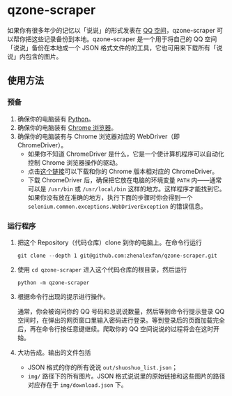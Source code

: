 # qzone-scraper

如果你有很多年少的记忆以「说说」的形式发表在 [QQ 空间](https://qzone.qq.com/)，qzone-scraper 可以帮你把这些记录备份到本地。qzone-scraper 是一个用于将自己的 QQ 空间「说说」备份在本地成一个 JSON 格式文件的的工具，它也可用来下载所有「说说」内包含的图片。

## 使用方法

### 预备

1. 确保你的电脑装有 [Python](https://www.python.org/)。
2. 确保你的电脑装有 [Chrome 浏览器](https://www.google.com/chrome/)。
3. 确保你的电脑装有与 Chrome 浏览器对应的 WebDriver（即 ChromeDriver）。
    * 如果你不知道 ChromeDriver 是什么，它是一个使计算机程序可以自动化控制 Chrome 浏览器操作的驱动。
    * 点击[这个链接](https://chromedriver.chromium.org/downloads)可以下载和你的 Chrome 版本相对应的 ChromeDriver。
    * 下载 ChromeDriver 后，确保把它放在电脑的环境变量 `PATH` 内——通常可以是 `/usr/bin` 或 `/usr/local/bin` 这样的地方。这样程序才能找到它。如果你没有放在准确的地方，执行下面的步骤时你会得到一个 `selenium.common.exceptions.WebDriverException` 的错误信息。

### 运行程序

1. 把这个 Repository（代码仓库）clone 到你的电脑上。在命令行运行
    ```
    git clone --depth 1 git@github.com:zhenalexfan/qzone-scraper.git
    ```
2. 使用 `cd qzone-scraper` 进入这个代码仓库的根目录，然后运行
    ```
    python -m qzone-scraper
    ```
3. 根据命令行出现的提示进行操作。

    通常，你会被询问你的 QQ 号码和总说说数量，然后等到命令行提示登录 QQ 空间时，在弹出的网页窗口里输入密码进行登录。等到登录后的页面加载完全后，再在命令行按任意键继续。爬取你的 QQ 空间说说的过程将会在这时开始。

4. 大功告成。输出的文件包括
    * JSON 格式的你的所有说说 `out/shuoshuo_list.json`；
    * `img/` 路径下的所有图片。JSON 格式说说里的原始链接和这些图片的路径对应存在于 `img/download.json` 下。
